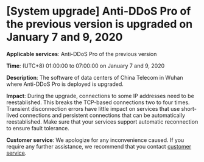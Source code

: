 # \[System upgrade\] Anti-DDoS Pro of the previous version is upgraded on January 7 and 9, 2020

**Applicable services**: Anti-DDoS Pro of the previous version

**Time**: \(UTC+8\) 01:00:00 to 07:00:00 on January 7 and 9, 2020

**Description**: The software of data centers of China Telecom in Wuhan where Anti-DDoS Pro is deployed is upgraded.

**Impact**: During the upgrade, connections to some IP addresses need to be reestablished. This breaks the TCP-based connections two to four times. Transient disconnection errors have little impact on services that use short-lived connections and persistent connections that can be automatically reestablished. Make sure that your services support automatic reconnection to ensure fault tolerance.

**Customer service**: We apologize for any inconvenience caused. If you require any further assistance, we recommend that you contact [customer service](https://www.aliyun.com/contact?from=announcement).

